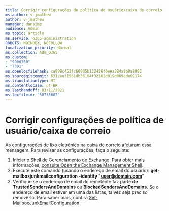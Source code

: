 ```yaml
---
title: Corrigir configurações de política de usuário/caixa de correio
ms.author: v-jmathew
author: v-jmathew
manager: dansimp
audience: Admin
ms.topic: article
ms.service: o365-administration
ROBOTS: NOINDEX, NOFOLLOW
localization_priority: Normal
ms.collection: Adm_O365
ms.custom:
- "9000760"
- "7391"
ms.openlocfilehash: ca998c453fcb0905b122436f0eea384a9b8a9992
ms.sourcegitcommit: 6312ee31561db36104f32282d019d069ede69174
ms.translationtype: MT
ms.contentlocale: pt-BR
ms.lasthandoff: 03/11/2021
ms.locfileid: "50735682"
---
```

# <a name="fix-user-policymailbox-settings"></a>Corrigir configurações de política de usuário/caixa de correio

As configurações de lixo eletrônico na caixa de correio afetaram essa mensagem. Para revisar as configurações, faça o seguinte:

1. Iniciar o Shell de Gerenciamento do Exchange. Para obter mais informações, [consulte Open the Exchange Management Shell](https://go.microsoft.com/fwlink/?linkid=2101432).
2. Execute este comando (usando o endereço de email do usuário):  **get-mailboxjunkmailconfiguration -identity "user@domain.com"**
3. Verifique se o endereço de email do remetente faz parte **de TrustedSendersAndDomains** ou **BlockedSendersAndDomains**. Se o endereço de email estiver em uma das listas, talvez seja preciso removê-lo. Para saber mais, confira [Set-MailboxJunkEmailConfiguration](https://go.microsoft.com/fwlink/?linkid=2101047).
